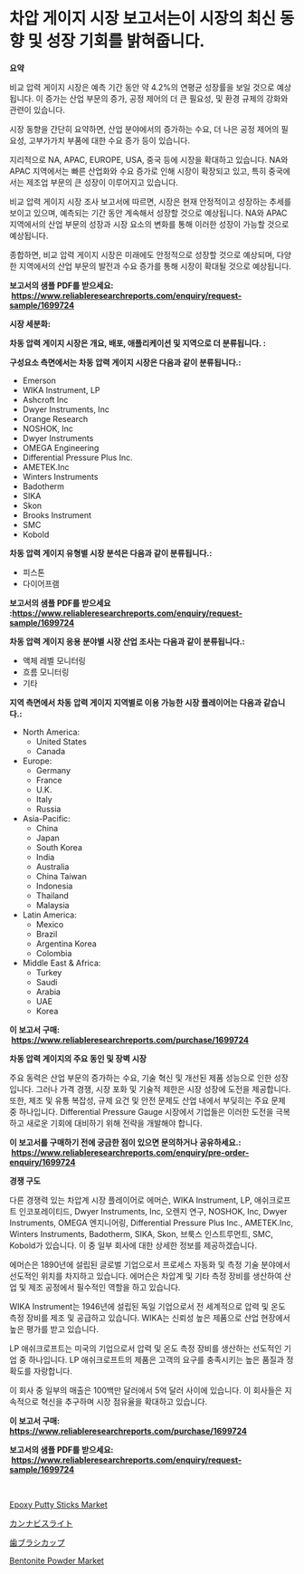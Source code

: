 <p><h1>차압 게이지 시장 보고서는이 시장의 최신 동향 및 성장 기회를 밝혀줍니다.</h1></p><p><strong>요약</strong></p>
<p><p>비교 압력 게이지 시장은 예측 기간 동안 약 4.2%의 연평균 성장률을 보일 것으로 예상됩니다. 이 증가는 산업 부문의 증가, 공정 제어의 더 큰 필요성, 및 환경 규제의 강화와 관련이 있습니다.</p><p>시장 동향을 간단히 요약하면, 산업 분야에서의 증가하는 수요, 더 나은 공정 제어의 필요성, 고부가가치 부품에 대한 수요 증가 등이 있습니다.</p><p>지리적으로 NA, APAC, EUROPE, USA, 중국 등에 시장을 확대하고 있습니다. NA와 APAC 지역에서는 빠른 산업화와 수요 증가로 인해 시장이 확장되고 있고, 특히 중국에서는 제조업 부문의 큰 성장이 이루어지고 있습니다.</p><p>비교 압력 게이지 시장 조사 보고서에 따르면, 시장은 현재 안정적이고 성장하는 추세를 보이고 있으며, 예측되는 기간 동안 계속해서 성장할 것으로 예상됩니다. NA와 APAC 지역에서의 산업 부문의 성장과 시장 요소의 변화를 통해 이러한 성장이 가능할 것으로 예상됩니다.</p><p>종합하면, 비교 압력 게이지 시장은 미래에도 안정적으로 성장할 것으로 예상되며, 다양한 지역에서의 산업 부문의 발전과 수요 증가를 통해 시장이 확대될 것으로 예상됩니다.</p></p>
<p><strong>보고서의 샘플 PDF를 받으세요: &nbsp;<a href="https://www.reliableresearchreports.com/enquiry/request-sample/1699724">https://www.reliableresearchreports.com/enquiry/request-sample/1699724</a></strong></p>
<p><strong>시장 세분화:</strong></p>
<p><strong> 차동 압력 게이지 시장은 개요, 배포, 애플리케이션 및 지역으로 더 분류됩니다. :</strong></p>
<p><strong>구성요소 측면에서는 차동 압력 게이지 시장은 다음과 같이 분류됩니다.:</strong></p>
<p><ul><li>Emerson</li><li>WIKA Instrument, LP</li><li>Ashcroft Inc</li><li>Dwyer Instruments, Inc</li><li>Orange Research</li><li>NOSHOK, Inc</li><li>Dwyer Instruments</li><li>OMEGA Engineering</li><li>Differential Pressure Plus Inc.</li><li>AMETEK.Inc</li><li>Winters Instruments</li><li>Badotherm</li><li>SIKA</li><li>Skon</li><li>Brooks Instrument</li><li>SMC</li><li>Kobold</li></ul></p>
<p><strong> 차동 압력 게이지 유형별 시장 분석은 다음과 같이 분류됩니다.:</strong></p>
<p><ul><li>피스톤</li><li>다이어프램</li></ul></p>
<p><strong>보고서의 샘플 PDF를 받으세요 :<a href="https://www.reliableresearchreports.com/enquiry/request-sample/1699724">https://www.reliableresearchreports.com/enquiry/request-sample/1699724</a></strong></p>
<p><strong> 차동 압력 게이지 응용 분야별 시장 산업 조사는 다음과 같이 분류됩니다.:</strong></p>
<p><ul><li>액체 레벨 모니터링</li><li>흐름 모니터링</li><li>기타</li></ul></p>
<p><strong>지역 측면에서 차동 압력 게이지 지역별로 이용 가능한 시장 플레이어는 다음과 같습니다.:</strong></p>
<p><ul>
    <li>
        North America:
        <ul>
            <li>United States</li>
            <li>Canada</li>
        </ul>
    </li>
    <li>
        Europe:
        <ul>
            <li>Germany</li>
            <li>France</li>
            <li>U.K.</li>
            <li>Italy</li>
            <li>Russia</li>
        </ul>
    </li>
    <li>
        Asia-Pacific:
        <ul>
            <li>China</li>
            <li>Japan</li>
            <li>South Korea</li>
            <li>India</li>
            <li>Australia</li>
            <li>China Taiwan</li>
            <li>Indonesia</li>
            <li>Thailand</li>
            <li>Malaysia</li>
        </ul>
    </li>
    <li>
        Latin America:
        <ul>
            <li>Mexico</li>
            <li>Brazil</li>
            <li>Argentina Korea</li>
            <li>Colombia</li>
        </ul>
    </li>
    <li>
        Middle East & Africa:
        <ul>
            <li>Turkey</li>
            <li>Saudi</li>
            <li>Arabia</li>
            <li>UAE</li>
            <li>Korea</li>
        </ul>
    </li>
    </ul></p>
<p><strong>이 보고서 구매: &nbsp;<a href="https://www.reliableresearchreports.com/purchase/1699724">https://www.reliableresearchreports.com/purchase/1699724</a></strong></p>
<p><strong>차동 압력 게이지의 주요 동인 및 장벽 시장</strong></p>
<p><p>주요 동력은 산업 부문의 증가하는 수요, 기술 혁신 및 개선된 제품 성능으로 인한 성장입니다. 그러나 가격 경쟁, 시장 포화 및 기술적 제한은 시장 성장에 도전을 제공합니다. 또한, 제조 및 유통 복잡성, 규제 요건 및 안전 문제도 산업 내에서 부딪히는 주요 문제 중 하나입니다. Differential Pressure Gauge 시장에서 기업들은 이러한 도전을 극복하고 새로운 기회에 대비하기 위해 전략을 개발해야 합니다.</p></p>
<p><strong>이 보고서를 구매하기 전에 궁금한 점이 있으면 문의하거나 공유하세요.: &nbsp;<a href="https://www.reliableresearchreports.com/enquiry/pre-order-enquiry/1699724">https://www.reliableresearchreports.com/enquiry/pre-order-enquiry/1699724</a></strong></p>
<p><strong>경쟁 구도</strong></p>
<p><p>다른 경쟁력 있는 차압계 시장 플레이어로 에머슨, WIKA Instrument, LP, 애쉬크로프트 인코포레이티드, Dwyer Instruments, Inc, 오렌지 연구, NOSHOK, Inc, Dwyer Instruments, OMEGA 엔지니어링, Differential Pressure Plus Inc., AMETEK.Inc, Winters Instruments, Badotherm, SIKA, Skon, 브룩스 인스트루먼트, SMC, Kobold가 있습니다. 이 중 일부 회사에 대한 상세한 정보를 제공하겠습니다.</p><p>에머슨은 1890년에 설립된 글로벌 기업으로서 프로세스 자동화 및 측정 기술 분야에서 선도적인 위치를 차지하고 있습니다. 에머슨은 차압계 및 기타 측정 장비를 생산하여 산업 및 제조 공정에서 필수적인 역할을 하고 있습니다. </p><p>WIKA Instrument는 1946년에 설립된 독일 기업으로서 전 세계적으로 압력 및 온도 측정 장비를 제조 및 공급하고 있습니다. WIKA는 신뢰성 높은 제품으로 산업 현장에서 높은 평가를 받고 있습니다.</p><p>LP 애쉬크로프트는 미국의 기업으로서 압력 및 온도 측정 장비를 생산하는 선도적인 기업 중 하나입니다. LP 애쉬크로프트의 제품은 고객의 요구를 충족시키는 높은 품질과 정확도를 자랑합니다.</p><p>이 회사 중 일부의 매출은 100백만 달러에서 5억 달러 사이에 있습니다. 이 회사들은 지속적으로 혁신을 추구하며 시장 점유율을 확대하고 있습니다.</p></p>
<p><strong>이 보고서 구매: &nbsp; <a href="https://www.reliableresearchreports.com/purchase/1699724">https://www.reliableresearchreports.com/purchase/1699724</a></strong></p>
<p><strong>보고서의 샘플 PDF를 받으세요: &nbsp;<a href="https://www.reliableresearchreports.com/enquiry/request-sample/1699724">https://www.reliableresearchreports.com/enquiry/request-sample/1699724</a></strong><strong></strong></p>
<p>&nbsp;</p>
<p><p><a href="https://github.com/seekum/Market-Research-Report-List-1/blob/main/epoxy-putty-sticks-market.md">Epoxy Putty Sticks Market</a></p><p><a href="https://medium.com/@alyle7648/%E5%A4%A7%E9%BA%BB%E3%83%A9%E3%82%A4%E3%83%84%E5%B8%82%E5%A0%B4%E3%81%AE%E8%A6%8F%E6%A8%A1%E3%81%AF-%E3%82%B0%E3%83%AD%E3%83%BC%E3%83%90%E3%83%AB%E7%94%A3%E6%A5%AD%E3%81%AB%E3%81%8A%E3%81%91%E3%82%8B%E6%9C%80%E9%81%A9%E3%81%AA%E3%83%9E%E3%83%BC%E3%82%B1%E3%83%86%E3%82%A3%E3%83%B3%E3%82%B0%E3%83%81%E3%83%A3%E3%83%8D%E3%83%AB%E3%82%92%E7%A4%BA%E3%81%97%E3%81%A6%E3%81%84%E3%81%BE%E3%81%99-120049cc17dc">カンナビスライト</a></p><p><a href="https://medium.com/@verniebarton2023/%E6%AD%AF%E3%83%96%E3%83%A9%E3%82%B7%E3%82%AB%E3%83%83%E3%83%97%E5%B8%82%E5%A0%B4%E5%88%86%E6%9E%90%E3%81%A82024%E5%B9%B4%E3%81%8B%E3%82%892031%E5%B9%B4%E3%81%BE%E3%81%A7%E3%81%AE%E6%9C%9F%E9%96%93%E3%81%AE%E3%82%B5%E3%82%A4%E3%82%BA%E4%BA%88%E6%B8%AC-2a3e33d840ee">歯ブラシカップ</a></p><p><a href="https://github.com/nancykennedykellievqfqt2/Market-Research-Report-List-1/blob/main/bentonite-powder-market.md">Bentonite Powder Market</a></p></p>